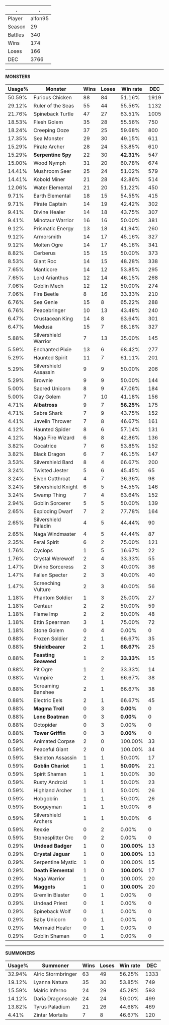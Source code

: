.|.
|-|-
Player|alfon95
Season|29
Battles|340
Wins|174
Loses|166
DEC|3766

---
**MONSTERS**

Usage%|Monster|Wins|Loses|Win rate|DEC|
-|-|-|-|-|-|
50.59%|Furious Chicken|88|84|51.16%|1919|
29.12%|Ruler of the Seas|55|44|55.56%|1132|
21.76%|Spineback Turtle|47|27|63.51%|1005|
18.53%|Flesh Golem|35|28|55.56%|750|
18.24%|Creeping Ooze|37|25|59.68%|800|
17.35%|Sea Monster|29|30|49.15%|611|
15.29%|Pirate Archer|28|24|53.85%|610|
15.29%|**Serpentine Spy**|22|30|**42.31%**|547|
15.00%|Wood Nymph|31|20|60.78%|674|
14.41%|Mushroom Seer|25|24|51.02%|579|
14.41%|Kobold Miner|21|28|42.86%|514|
12.06%|Water Elemental|21|20|51.22%|450|
9.71%|Earth Elemental|18|15|54.55%|415|
9.71%|Pirate Captain|14|19|42.42%|302|
9.41%|Divine Healer|14|18|43.75%|307|
9.41%|Minotaur Warrior|16|16|50.00%|381|
9.12%|Prismatic Energy|13|18|41.94%|260|
9.12%|Armorsmith|14|17|45.16%|327|
9.12%|Molten Ogre|14|17|45.16%|341|
8.82%|Cerberus|15|15|50.00%|373|
8.53%|Giant Roc|14|15|48.28%|338|
7.65%|Manticore|14|12|53.85%|295|
7.65%|Lord Arianthus|12|14|46.15%|268|
7.06%|Goblin Mech|12|12|50.00%|274|
7.06%|Fire Beetle|8|16|33.33%|210|
6.76%|Sea Genie|15|8|65.22%|288|
6.76%|Peacebringer|10|13|43.48%|240|
6.47%|Crustacean King|14|8|63.64%|301|
6.47%|Medusa|15|7|68.18%|327|
5.88%|Silvershield Warrior|7|13|35.00%|145|
5.59%|Enchanted Pixie|13|6|68.42%|277|
5.29%|Haunted Spirit|11|7|61.11%|201|
5.29%|Silvershield Assassin|9|9|50.00%|206|
5.29%|Brownie|9|9|50.00%|144|
5.00%|Sacred Unicorn|8|9|47.06%|184|
5.00%|Clay Golem|7|10|41.18%|156|
4.71%|**Albatross**|9|7|**56.25%**|175|
4.71%|Sabre Shark|7|9|43.75%|152|
4.41%|Javelin Thrower|7|8|46.67%|161|
4.12%|Haunted Spider|8|6|57.14%|131|
4.12%|Naga Fire Wizard|6|8|42.86%|136|
3.82%|Cocatrice|7|6|53.85%|152|
3.82%|Black Dragon|6|7|46.15%|147|
3.53%|Silvershield Bard|8|4|66.67%|200|
3.24%|Twisted Jester|5|6|45.45%|65|
3.24%|Elven Cutthroat|4|7|36.36%|98|
3.24%|Silvershield Knight|6|5|54.55%|146|
3.24%|Swamp Thing|7|4|63.64%|152|
2.94%|Goblin Sorcerer|5|5|50.00%|139|
2.65%|Exploding Dwarf|7|2|77.78%|164|
2.65%|Silvershield Paladin|4|5|44.44%|90|
2.65%|Naga Windmaster|4|5|44.44%|87|
2.35%|Feral Spirit|6|2|75.00%|121|
1.76%|Cyclops|1|5|16.67%|22|
1.76%|Crystal Werewolf|2|4|33.33%|55|
1.47%|Divine Sorceress|2|3|40.00%|36|
1.47%|Fallen Specter|2|3|40.00%|40|
1.47%|Screeching Vulture|2|3|40.00%|56|
1.18%|Phantom Soldier|1|3|25.00%|27|
1.18%|Centaur|2|2|50.00%|59|
1.18%|Flame Imp|2|2|50.00%|48|
1.18%|Ettin Spearman|3|1|75.00%|72|
1.18%|Stone Golem|0|4|0.00%|0|
0.88%|Frozen Soldier|2|1|66.67%|35|
0.88%|**Shieldbearer**|2|1|**66.67%**|25|
0.88%|**Feasting Seaweed**|1|2|**33.33%**|15|
0.88%|Pit Ogre|1|2|33.33%|14|
0.88%|Vampire|2|1|66.67%|38|
0.88%|Screaming Banshee|2|1|66.67%|38|
0.88%|Electric Eels|2|1|66.67%|45|
0.88%|**Magma Troll**|0|3|**0.00%**|0|
0.88%|**Lone Boatman**|0|3|**0.00%**|0|
0.88%|Octopider|0|3|0.00%|0|
0.88%|**Tower Griffin**|0|3|**0.00%**|0|
0.59%|Animated Corpse|2|0|100.00%|33|
0.59%|Peaceful Giant|2|0|100.00%|34|
0.59%|Skeleton Assassin|1|1|50.00%|17|
0.59%|**Goblin Chariot**|1|1|**50.00%**|21|
0.59%|Spirit Shaman|1|1|50.00%|30|
0.59%|Rusty Android|1|1|50.00%|23|
0.59%|Highland Archer|1|1|50.00%|26|
0.59%|Hobgoblin|1|1|50.00%|26|
0.59%|Boogeyman|1|1|50.00%|6|
0.59%|Silvershield Archers|1|1|50.00%|6|
0.59%|Rexxie|0|2|0.00%|0|
0.59%|Stonesplitter Orc|0|2|0.00%|0|
0.29%|**Undead Badger**|1|0|**100.00%**|13|
0.29%|**Crystal Jaguar**|1|0|**100.00%**|13|
0.29%|Serpentine Mystic|1|0|100.00%|15|
0.29%|**Death Elemental**|1|0|**100.00%**|17|
0.29%|Naga Warrior|1|0|100.00%|20|
0.29%|**Maggots**|1|0|**100.00%**|20|
0.29%|Gremlin Blaster|0|1|0.00%|0|
0.29%|Undead Priest|0|1|0.00%|0|
0.29%|Spineback Wolf|0|1|0.00%|0|
0.29%|Baby Unicorn|0|1|0.00%|0|
0.29%|Mermaid Healer|0|1|0.00%|0|
0.29%|Goblin Shaman|0|1|0.00%|0|

---
**SUMMONERS**

Usage%|Summoner|Wins|Loses|Win rate|DEC|
-|-|-|-|-|-|
32.94%|Alric Stormbringer|63|49|56.25%|1333|
19.12%|Lyanna Natura|35|30|53.85%|749|
15.59%|Malric Inferno|24|29|45.28%|593|
14.12%|Daria Dragonscale|24|24|50.00%|499|
13.82%|Tyrus Paladium|21|26|44.68%|469|
4.41%|Zintar Mortalis|7|8|46.67%|120|
